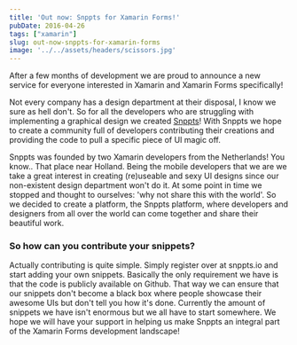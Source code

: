 ```yaml
---
title: 'Out now: Snppts for Xamarin Forms!'
pubDate: 2016-04-26
tags: ["xamarin"]
slug: out-now-snppts-for-xamarin-forms
image: '../../assets/headers/scissors.jpg'
---
```


After a few months of development we are proud to announce a new service for everyone interested in Xamarin and Xamarin Forms specifically! 

Not every company has a design department at their disposal, I know we sure as hell don't. So for all the developers who are struggling with implementing a graphical design we created [Snppts](https://www.snppts.io)! With Snppts we hope to create a community full of developers contributing their creations and providing the code to pull a specific piece of UI magic off.

Snppts was founded by two Xamarin developers from the Netherlands! You know.. That place near Holland. Being the mobile developers that we are we take a great interest in creating (re)useable and sexy UI designs since our non-existent design department won't do it. At some point in time we stopped and thought to ourselves: 'why not share this with the world'. So we decided to create a platform, the Snppts platform, where developers and designers from all over the world can come together and share their beautiful work.

### So how can you contribute your snippets?

Actually contributing is quite simple. Simply register over at snppts.io and start adding your own snippets. Basically the only requirement we have is that the code is publicly available on Github. That way we can ensure that our snippets don't become a black box where people showcase their awesome UIs but don't tell you how it's done. Currently the amount of snippets we have isn't enormous but we all have to start somewhere. We hope we will have your support in helping us make Snppts an integral part of the Xamarin Forms development landscape!
